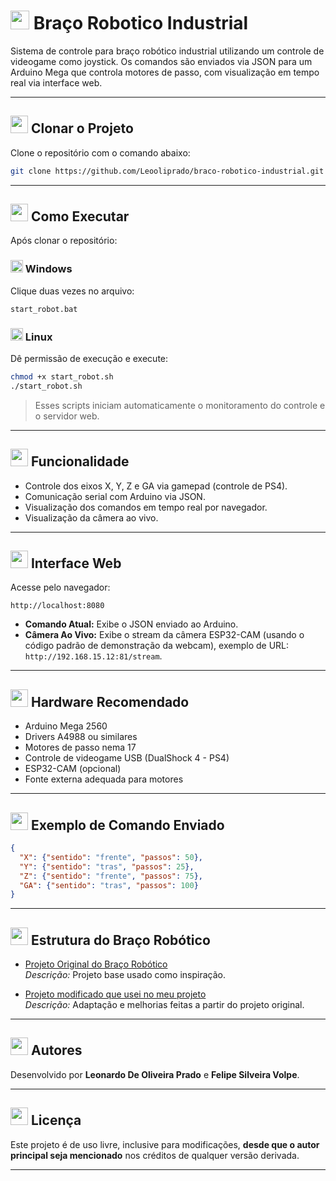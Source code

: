 # <img src="https://img.icons8.com/emoji/48/robot-emoji.png" width="30"/> Braço Robotico Industrial

Sistema de controle para braço robótico industrial utilizando um controle de videogame como joystick. Os comandos são enviados via JSON para um Arduino Mega que controla motores de passo, com visualização em tempo real via interface web.

---

## <img src="https://img.icons8.com/fluency/48/download.png" width="28"/> Clonar o Projeto

Clone o repositório com o comando abaixo:

```bash
git clone https://github.com/Leooliprado/braco-robotico-industrial.git
````

---

## <img src="https://img.icons8.com/fluency/48/play.png" width="28"/> Como Executar

Após clonar o repositório:

### <img src="https://img.icons8.com/fluency/48/windows-10.png" width="20"/> Windows

Clique duas vezes no arquivo:

```
start_robot.bat
```

### <img src="https://img.icons8.com/color/48/linux.png" width="20"/> Linux

Dê permissão de execução e execute:

```bash
chmod +x start_robot.sh
./start_robot.sh
```

> Esses scripts iniciam automaticamente o monitoramento do controle e o servidor web.

---

## <img src="https://img.icons8.com/fluency/48/controller.png" width="28"/> Funcionalidade


* Controle dos eixos X, Y, Z e GA via gamepad (controle de PS4).
* Comunicação serial com Arduino via JSON.
* Visualização dos comandos em tempo real por navegador.
* Visualização da câmera ao vivo.

---

## <img src="https://img.icons8.com/fluency/48/internet.png" width="28"/> Interface Web

Acesse pelo navegador:

```
http://localhost:8080
```

* **Comando Atual:** Exibe o JSON enviado ao Arduino.
* **Câmera Ao Vivo:** Exibe o stream da câmera ESP32-CAM (usando o código padrão de demonstração da webcam), exemplo de URL: `http://192.168.15.12:81/stream`.


---

## <img src="https://img.icons8.com/fluency/48/electrical.png" width="28"/> Hardware Recomendado

* Arduino Mega 2560
* Drivers A4988 ou similares
* Motores de passo nema 17
* Controle de videogame USB (DualShock 4 - PS4)
* ESP32-CAM (opcional)
* Fonte externa adequada para motores

---

## <img src="https://img.icons8.com/fluency/48/source-code.png" width="28"/> Exemplo de Comando Enviado

```json
{
  "X": {"sentido": "frente", "passos": 50},
  "Y": {"sentido": "tras", "passos": 25},
  "Z": {"sentido": "frente", "passos": 75},
  "GA": {"sentido": "tras", "passos": 100}
}
```

---

## <img src="https://img.icons8.com/fluency/48/robot.png" width="28"/> Estrutura do Braço Robótico

- [Projeto Original do Braço Robótico](https://www.printables.com/model/132260-we-r24-six-axis-robot-arm/files)  
  *Descrição:* Projeto base usado como inspiração.

- [Projeto modificado que usei no meu projeto](https://www.thingiverse.com/thing:5672870)  
  *Descrição:* Adaptação e melhorias feitas a partir do projeto original.


---

## <img src="https://img.icons8.com/fluency/48/conference-background-selected.png" width="28"/> Autores

Desenvolvido por **Leonardo De Oliveira Prado** e **Felipe Silveira Volpe**.

---

## <img src="https://img.icons8.com/fluency/48/privacy.png" width="28"/> Licença

Este projeto é de uso livre, inclusive para modificações, **desde que o autor principal seja mencionado** nos créditos de qualquer versão derivada.

---
